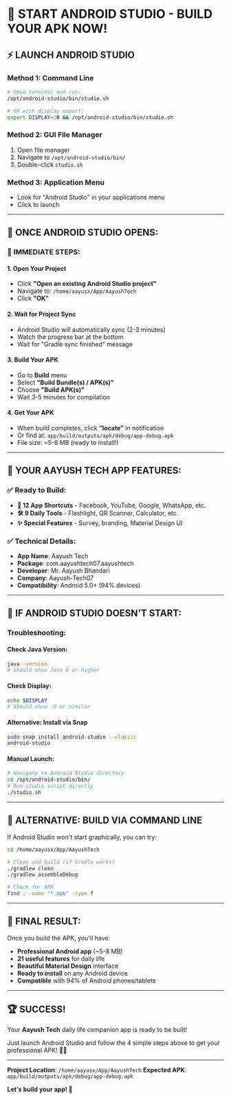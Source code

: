 # 🚀 START ANDROID STUDIO - BUILD YOUR APK NOW!

## ⚡ **LAUNCH ANDROID STUDIO**

### **Method 1: Command Line**
```bash
# Open terminal and run:
/opt/android-studio/bin/studio.sh

# OR with display export:
export DISPLAY=:0 && /opt/android-studio/bin/studio.sh
```

### **Method 2: GUI File Manager**
1. Open file manager
2. Navigate to `/opt/android-studio/bin/`
3. Double-click `studio.sh`

### **Method 3: Application Menu**
- Look for "Android Studio" in your applications menu
- Click to launch

---

## 📱 **ONCE ANDROID STUDIO OPENS:**

### **🎯 IMMEDIATE STEPS:**

#### **1. Open Your Project**
- Click **"Open an existing Android Studio project"**
- Navigate to: `/home/aayusx/App/AayushTech`
- Click **"OK"**

#### **2. Wait for Project Sync**
- Android Studio will automatically sync (2-3 minutes)
- Watch the progress bar at the bottom
- Wait for "Gradle sync finished" message

#### **3. Build Your APK**
- Go to **Build** menu
- Select **"Build Bundle(s) / APK(s)"**
- Choose **"Build APK(s)"**
- Wait 3-5 minutes for compilation

#### **4. Get Your APK**
- When build completes, click **"locate"** in notification
- Or find at: `app/build/outputs/apk/debug/app-debug.apk`
- File size: ~5-8 MB (ready to install!)

---

## 🎉 **YOUR AAYUSH TECH APP FEATURES:**

### ✅ **Ready to Build:**
- **📲 12 App Shortcuts** - Facebook, YouTube, Google, WhatsApp, etc.
- **🛠️ 9 Daily Tools** - Flashlight, QR Scanner, Calculator, etc.
- **✨ Special Features** - Survey, branding, Material Design UI

### ✅ **Technical Details:**
- **App Name**: Aayush Tech
- **Package**: com.aayushtech07.aayushtech
- **Developer**: Mr. Aayush Bhandari
- **Company**: Aayush-Tech07
- **Compatibility**: Android 5.0+ (94% devices)

---

## 🚨 **IF ANDROID STUDIO DOESN'T START:**

### **Troubleshooting:**

#### **Check Java Version:**
```bash
java -version
# Should show Java 8 or higher
```

#### **Check Display:**
```bash
echo $DISPLAY
# Should show :0 or similar
```

#### **Alternative: Install via Snap**
```bash
sudo snap install android-studio --classic
android-studio
```

#### **Manual Launch:**
```bash
# Navigate to Android Studio directory
cd /opt/android-studio/bin/
# Run studio script directly
./studio.sh
```

---

## 📱 **ALTERNATIVE: BUILD VIA COMMAND LINE**

If Android Studio won't start graphically, you can try:

```bash
cd /home/aayusx/App/AayushTech

# Clean and build (if Gradle works)
./gradlew clean
./gradlew assembleDebug

# Check for APK
find . -name "*.apk" -type f
```

---

## 🎊 **FINAL RESULT:**

Once you build the APK, you'll have:
- **Professional Android app** (~5-8 MB)
- **21 useful features** for daily life
- **Beautiful Material Design** interface
- **Ready to install** on any Android device
- **Compatible** with 94% of Android phones/tablets

---

## 🏆 **SUCCESS!**

Your **Aayush Tech** daily life companion app is ready to be built! 

Just launch Android Studio and follow the 4 simple steps above to get your professional APK! 🚀📱

---

**Project Location**: `/home/aayusx/App/AayushTech`
**Expected APK**: `app/build/outputs/apk/debug/app-debug.apk`

**Let's build your app! 🎉**
